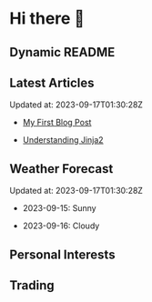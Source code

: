 # Hi there 👋

## Dynamic README

## Latest Articles

Updated at: 2023-09-17T01:30:28Z


- [My First Blog Post](https://myblog.com/first-post)

- [Understanding Jinja2](https://myblog.com/jinja2)


## Weather Forecast

Updated at: 2023-09-17T01:30:28Z


- 2023-09-15: Sunny

- 2023-09-16: Cloudy


## Personal Interests
## Trading